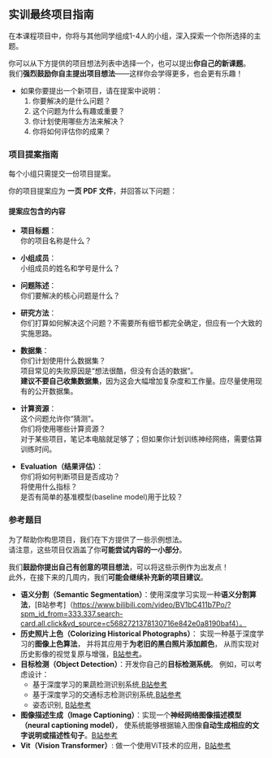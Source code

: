 ## 实训最终项目指南


在本课程项目中，你将与其他同学组成1-4人的小组，深入探索一个你所选择的主题。

你可以从下方提供的项目想法列表中选择一个，也可以提出**你自己的新课题**。  
我们**强烈鼓励你自主提出项目想法**——这样你会学得更多，也会更有乐趣！



- 如果你要提出一个新项目，请在提案中说明：
  1. 你要解决的是什么问题？  
  2. 这个问题为什么有趣或重要？  
  3. 你计划使用哪些方法来解决？  
  4. 你将如何评估你的成果？



### 项目提案指南


每个小组只需提交一份项目提案。

你的项目提案应为 **一页 PDF 文件**，并回答以下问题：  

#### **提案应包含的内容**

- **项目标题**：  
  你的项目名称是什么？

- **小组成员**：  
  小组成员的姓名和学号是什么？

- **问题陈述**：  
  你们要解决的核心问题是什么？

- **研究方法**：  
  你们打算如何解决这个问题？不需要所有细节都完全确定，但应有一个大致的实施思路。

- **数据集**：  
  你们计划使用什么数据集？  
  项目常见的失败原因是“想法很酷，但没有合适的数据”。  
  **建议不要自己收集数据集**，因为这会大幅增加复杂度和工作量。应尽量使用现有的公开数据集。

- **计算资源**：  
  这个问题允许你“猜测”。  
  你们将使用哪些计算资源？  
  对于某些项目，笔记本电脑就足够了；但如果你计划训练神经网络，需要估算训练时间。  

- **Evaluation（结果评估）**：  
  你们将如何判断项目是否成功？  
  将使用什么指标？  
  是否有简单的基准模型(baseline model)用于比较？


### 参考题目

为了帮助你构思项目，我们在下方提供了一些示例想法。  
请注意，这些项目仅涵盖了你**可能尝试内容的一小部分**。  

我们**鼓励你提出自己有创意的项目想法**，可以将这些示例作为出发点！  
此外，在接下来的几周内，我们**可能会继续补充新的项目建议**。
<!-- 
- **背景消除算法**： 类似腾讯会议“虚拟背景”功能，使用你的摄像头和opencv实现实时的背景消除，[B站参考](https://www.bilibili.com/video/BV1iX4y1A7si/?spm_id_from=333.337.search-card.all.click&vd_source=c5682721378130716e842e0a8190baf4)。 -->
<!-- - **图像识别**：
 - [猫狗品种识别](https://www.bilibili.com/video/BV1spxXzBEuZ/?spm_id_from=333.337.search-card.all.click&vd_source=c5682721378130716e842e0a8190baf4) -->
- **语义分割（Semantic Segmentation）**：使用深度学习实现一种**语义分割算法**，[B站参考]（https://www.bilibili.com/video/BV1bC411b7Po/?spm_id_from=333.337.search-card.all.click&vd_source=c5682721378130716e842e0a8190baf4）。
- **历史照片上色（Colorizing Historical Photographs）**： 实现一种基于深度学习的**图像上色算法**，  并将其应用于**为老旧的黑白照片添加颜色**，  从而实现对历史影像的视觉复原与增强，[B站参考](https://www.bilibili.com/video/BV1eu411X7m7/?spm_id_from=333.337.search-card.all.click&vd_source=c5682721378130716e842e0a8190baf4)。
- **目标检测（Object Detection）**：开发你自己的**目标检测系统**。  例如，可以考虑设计：
    - 基于深度学习的果蔬检测识别系统,[B站参考](https://www.bilibili.com/video/BV1Ym421p7BC/?spm_id_from=333.337.search-card.all.click&vd_source=c5682721378130716e842e0a8190baf4)
    - 基于深度学习的交通标志检测识别系统,[B站参考](https://www.bilibili.com/video/BV1aF4m1L7tb/?spm_id_from=333.337.search-card.all.click&vd_source=c5682721378130716e842e0a8190baf4)
    - 姿态识别, [B站参考](https://www.bilibili.com/video/BV1zUCTYvEtW/?spm_id_from=333.337.search-card.all.click&vd_source=c5682721378130716e842e0a8190baf4)
- **图像描述生成（Image Captioning）**：实现一个**神经网络图像描述模型（neural captioning model）**，  使系统能够根据输入图像**自动生成相应的文字说明或描述性句子**。[B站参考](bilibili.com/video/BV1zt411x7pt/?spm_id_from=333.337.search-card.all.click)
- **Vit（Vision Transformer）**: 做一个使用ViT技术的应用，[B站参考](https://www.bilibili.com/video/BV1fH4y1H7mV/?spm_id_from=333.337.search-card.all.click&vd_source=c5682721378130716e842e0a8190baf4)
